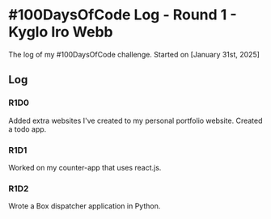 # #100DaysOfCode Log - Round 1 - Kyglo Iro Webb

The log of my #100DaysOfCode challenge. Started on [January 31st, 2025]

## Log

### R1D0 
Added extra websites I've created to my personal portfolio website. Created a todo app.

### R1D1
Worked on my counter-app that uses react.js.

### R1D2
Wrote a Box dispatcher application in Python.

